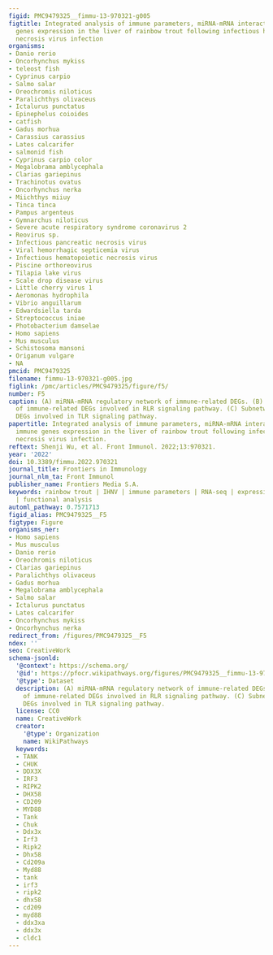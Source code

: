 ```yaml
---
figid: PMC9479325__fimmu-13-970321-g005
figtitle: Integrated analysis of immune parameters, miRNA-mRNA interaction, and immune
  genes expression in the liver of rainbow trout following infectious hematopoietic
  necrosis virus infection
organisms:
- Danio rerio
- Oncorhynchus mykiss
- teleost fish
- Cyprinus carpio
- Salmo salar
- Oreochromis niloticus
- Paralichthys olivaceus
- Ictalurus punctatus
- Epinephelus coioides
- catfish
- Gadus morhua
- Carassius carassius
- Lates calcarifer
- salmonid fish
- Cyprinus carpio color
- Megalobrama amblycephala
- Clarias gariepinus
- Trachinotus ovatus
- Oncorhynchus nerka
- Miichthys miiuy
- Tinca tinca
- Pampus argenteus
- Gymnarchus niloticus
- Severe acute respiratory syndrome coronavirus 2
- Reovirus sp.
- Infectious pancreatic necrosis virus
- Viral hemorrhagic septicemia virus
- Infectious hematopoietic necrosis virus
- Piscine orthoreovirus
- Tilapia lake virus
- Scale drop disease virus
- Little cherry virus 1
- Aeromonas hydrophila
- Vibrio anguillarum
- Edwardsiella tarda
- Streptococcus iniae
- Photobacterium damselae
- Homo sapiens
- Mus musculus
- Schistosoma mansoni
- Origanum vulgare
- NA
pmcid: PMC9479325
filename: fimmu-13-970321-g005.jpg
figlink: /pmc/articles/PMC9479325/figure/f5/
number: F5
caption: (A) miRNA-mRNA regulatory network of immune-related DEGs. (B) Subnetwork
  of immune-related DEGs involved in RLR signaling pathway. (C) Subnetwork of immune-related
  DEGs involved in TLR signaling pathway.
papertitle: Integrated analysis of immune parameters, miRNA-mRNA interaction, and
  immune genes expression in the liver of rainbow trout following infectious hematopoietic
  necrosis virus infection.
reftext: Shenji Wu, et al. Front Immunol. 2022;13:970321.
year: '2022'
doi: 10.3389/fimmu.2022.970321
journal_title: Frontiers in Immunology
journal_nlm_ta: Front Immunol
publisher_name: Frontiers Media S.A.
keywords: rainbow trout | IHNV | immune parameters | RNA-seq | expression analysis
  | functional analysis
automl_pathway: 0.7571713
figid_alias: PMC9479325__F5
figtype: Figure
organisms_ner:
- Homo sapiens
- Mus musculus
- Danio rerio
- Oreochromis niloticus
- Clarias gariepinus
- Paralichthys olivaceus
- Gadus morhua
- Megalobrama amblycephala
- Salmo salar
- Ictalurus punctatus
- Lates calcarifer
- Oncorhynchus mykiss
- Oncorhynchus nerka
redirect_from: /figures/PMC9479325__F5
ndex: ''
seo: CreativeWork
schema-jsonld:
  '@context': https://schema.org/
  '@id': https://pfocr.wikipathways.org/figures/PMC9479325__fimmu-13-970321-g005.html
  '@type': Dataset
  description: (A) miRNA-mRNA regulatory network of immune-related DEGs. (B) Subnetwork
    of immune-related DEGs involved in RLR signaling pathway. (C) Subnetwork of immune-related
    DEGs involved in TLR signaling pathway.
  license: CC0
  name: CreativeWork
  creator:
    '@type': Organization
    name: WikiPathways
  keywords:
  - TANK
  - CHUK
  - DDX3X
  - IRF3
  - RIPK2
  - DHX58
  - CD209
  - MYD88
  - Tank
  - Chuk
  - Ddx3x
  - Irf3
  - Ripk2
  - Dhx58
  - Cd209a
  - Myd88
  - tank
  - irf3
  - ripk2
  - dhx58
  - cd209
  - myd88
  - ddx3xa
  - ddx3x
  - cldc1
---
```

